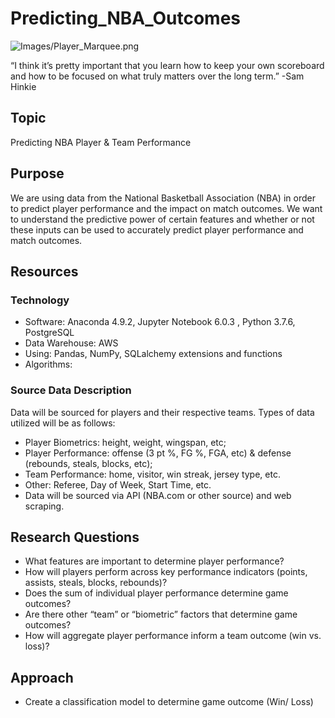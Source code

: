 # Predicting_NBA_Outcomes
![Images/Player_Marquee.png](Images/Player_Marquee.png)

“I think it’s pretty important that you learn how to keep your own scoreboard and how to be focused on what truly matters over the long term.”
-Sam Hinkie

## Topic
Predicting NBA Player & Team Performance

## Purpose 
We are using data from the National Basketball Association (NBA) in order to predict player performance and the impact on match outcomes. We want to understand the predictive power of certain features and whether or not these inputs can be used to accurately predict player performance and match outcomes.

## Resources


### Technology

- Software: Anaconda 4.9.2, Jupyter Notebook 6.0.3 , Python 3.7.6, PostgreSQL
- Data Warehouse:  AWS
- Using: Pandas, NumPy, SQLalchemy extensions and functions
- Algorithms:  

### Source Data Description
Data will be sourced for players and their respective teams.  Types of data utilized will be as follows:
- Player Biometrics: height, weight, wingspan, etc; 
- Player Performance: offense (3 pt %, FG %, FGA, etc) & defense (rebounds, steals, blocks, etc); 
- Team Performance: home, visitor, win streak, jersey type, etc.
- Other: Referee, Day of Week, Start Time, etc.
- Data will be sourced via API (NBA.com or other source) and web scraping.

## Research Questions
- What features are important to determine player performance? 
- How will players perform across key performance indicators (points, assists, steals, blocks, rebounds)?
- Does the sum of individual player performance determine game outcomes?
- Are there other “team” or “biometric” factors that determine game outcomes?
- How will aggregate player performance inform a team outcome (win vs. loss)?

## Approach
- Create a classification model to determine game outcome (Win/ Loss)
